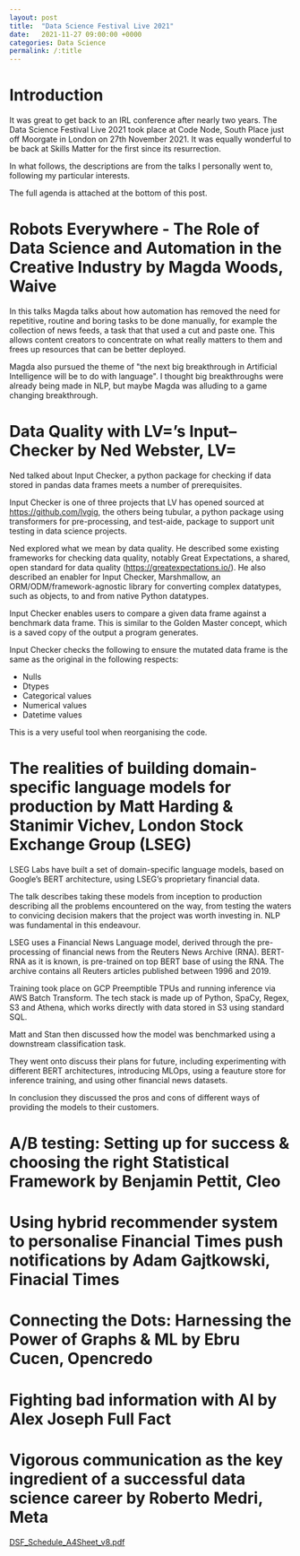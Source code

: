 ```yaml
---
layout: post
title:  "Data Science Festival Live 2021"
date:   2021-11-27 09:00:00 +0000
categories: Data Science
permalink: /:title
---
```


<style>
.heading1 {
    color: red;
    font-weight:700;
    font-size: 35px;
}
.heading2 {
    color: blue;
    font-weight:700;
    font-size: 30px;
}
.heading3 {
    color: green;
    font-weight:700;
    font-size: 30px;
}
</style>
Introduction
============
It was great to get back to an IRL conference after nearly two years. The Data Science Festival Live 2021 took place at Code Node, South Place just off Moorgate in London on 27th November 2021. It was equally wonderful to be back at Skills Matter for the first since its resurrection.

In what follows, the descriptions are from the talks I personally went to, following my particular interests.

The full agenda is attached at the bottom of this post.

Robots Everywhere - The Role of Data Science and Automation in the Creative Industry by Magda Woods, Waive
==========================================================================================================

In this talks Magda talks about how automation has removed the need for repetitive, routine and boring tasks to be done manually, for example the collection of news feeds, a task that that used a cut and paste one. This allows content creators to concentrate on what really matters to them and frees up resources that can be better deployed.

Magda also pursued the theme of "the next big breakthrough in Artificial Intelligence will be to do with language". I thought big breakthroughs were already being made in NLP, but maybe Magda was alluding to a game changing breakthrough.


Data Quality with LV=’s Input–Checker by Ned Webster, LV=
=========================================================

Ned talked about Input Checker, a python package for checking if data stored in pandas data frames meets a number of prerequisites. 

Input Checker is one of three projects that LV has opened sourced at https://github.com/lvgig, the others being tubular, a python package using transformers for pre-processing, and test-aide, package to support unit testing in data science projects.

Ned explored what we mean by data quality. He described some existing frameworks for checking data quality, notably Great Expectations,  a shared, open standard for data quality (https://greatexpectations.io/). He also described an enabler for Input Checker, Marshmallow, an ORM/ODM/framework-agnostic library for converting complex datatypes, such as objects, to and from native Python datatypes.

Input Checker enables users to compare a given data frame against a benchmark data frame. This is similar to the Golden Master concept, which is a saved copy of the output a program generates.


Input Checker checks the following to ensure the mutated data frame is the same as the original in the following respects:

- Nulls
- Dtypes
- Categorical values
- Numerical values
- Datetime values

This is a very useful tool when reorganising the code.

The realities of building domain-specific language models for production by Matt Harding & Stanimir Vichev, London Stock Exchange Group (LSEG)
==============================================================================================================================================

LSEG Labs have built a set of domain-specific language models, based on Google’s BERT architecture, using LSEG’s proprietary financial data. 

The talk describes taking these models from inception to production describing all the problems encountered on the way, from testing the waters to convicing decision makers that the project was worth investing in. NLP was fundamental in this endeavour.

LSEG uses a Financial News Language model, derived through the pre-processing of financial news from the Reuters News Archive (RNA). BERT-RNA as it is known, is pre-trained on top BERT base of using the RNA. The archive contains all Reuters articles published between 1996 and 2019.

Training took place on GCP Preemptible TPUs and running inference via AWS Batch Transform. The tech stack is made up of Python, SpaCy, Regex, S3 and Athena,  which works directly with data stored in S3 using standard SQL.

Matt and Stan then discussed how the model was benchmarked using a downstream classification task. 

They went onto discuss their plans for future, including experimenting with different BERT architectures, introducing MLOps, using a feauture store for inference training, and using other financial news datasets.

In conclusion they discussed the pros and cons of different ways of providing the models to their customers.

A/B testing: Setting up for success & choosing the right Statistical Framework by Benjamin Pettit, Cleo
=======================================================================================================


Using hybrid recommender system to personalise Financial Times push notifications by Adam Gajtkowski, Finacial Times
====================================================================================================================

Connecting the Dots: Harnessing the Power of Graphs & ML by Ebru Cucen, Opencredo 
=================================================================================

Fighting bad information with AI by Alex Joseph Full Fact
=========================================================

Vigorous communication as the key ingredient of a successful data science career by Roberto Medri, Meta
=======================================================================================================

[DSF_Schedule_A4Sheet_v8.pdf](https://github.com/mbateman/mbateman.github.io/files/8179259/DSF_Schedule_A4Sheet_v8.pdf)
